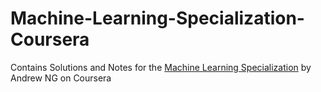# Machine-Learning-Specialization-Coursera
Contains Solutions and Notes for the [Machine Learning Specialization](https://www.coursera.org/specializations/machine-learning-introduction/?utm_medium=coursera&amp;utm_source=home-page&amp;utm_campaign=mlslaunch2022IN) by Andrew NG on Coursera 
